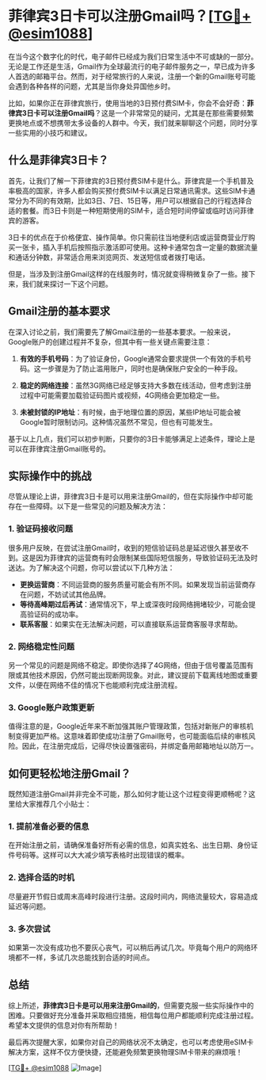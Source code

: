 # 菲律宾3日卡可以注册Gmail吗？[[TG💪+ @esim1088](https://t.me/s/esim1088)]

在当今这个数字化的时代，电子邮件已经成为我们日常生活中不可或缺的一部分。无论是工作还是生活，Gmail作为全球最流行的电子邮件服务之一，早已成为许多人首选的邮箱平台。然而，对于经常旅行的人来说，注册一个新的Gmail账号可能会遇到各种各样的问题，尤其是当你身处异国他乡时。

比如，如果你正在菲律宾旅行，使用当地的3日预付费SIM卡，你会不会好奇：**菲律宾3日卡可以注册Gmail吗**？这是一个非常常见的疑问，尤其是在那些需要频繁更换地点或不想携带太多设备的人群中。今天，我们就来聊聊这个问题，同时分享一些实用的小技巧和建议。

## 什么是菲律宾3日卡？

首先，让我们了解一下菲律宾的3日预付费SIM卡是什么。菲律宾是一个手机普及率极高的国家，许多人都会购买预付费SIM卡以满足日常通讯需求。这些SIM卡通常分为不同的有效期，比如3日、7日、15日等，用户可以根据自己的行程选择合适的套餐。而3日卡则是一种短期使用的SIM卡，适合短时间停留或临时访问菲律宾的游客。

3日卡的优点在于价格便宜、操作简单。你只需前往当地便利店或运营商营业厅购买一张卡，插入手机后按照指示激活即可使用。这种卡通常包含一定量的数据流量和通话分钟数，非常适合用来浏览网页、发送短信或者拨打电话。

但是，当涉及到注册Gmail这样的在线服务时，情况就变得稍微复杂了一些。接下来，我们就来探讨一下这个问题。

## Gmail注册的基本要求

在深入讨论之前，我们需要先了解Gmail注册的一些基本要求。一般来说，Google账户的创建过程并不复杂，但其中有一些关键点需要注意：

1. **有效的手机号码**：为了验证身份，Google通常会要求提供一个有效的手机号码。这一步骤是为了防止滥用账户，同时也是确保账户安全的一种手段。
   
2. **稳定的网络连接**：虽然3G网络已经足够支持大多数在线活动，但考虑到注册过程中可能需要加载验证码图片或视频，4G网络会更加稳定一些。

3. **未被封锁的IP地址**：有时候，由于地理位置的原因，某些IP地址可能会被Google暂时限制访问。这种情况虽然不常见，但也有可能发生。

基于以上几点，我们可以初步判断，只要你的3日卡能够满足上述条件，理论上是可以在菲律宾注册Gmail账号的。

## 实际操作中的挑战

尽管从理论上讲，菲律宾3日卡是可以用来注册Gmail的，但在实际操作中却可能存在一些障碍。以下是一些常见的问题及解决方法：

### 1. 验证码接收问题

很多用户反映，在尝试注册Gmail时，收到的短信验证码总是延迟很久甚至收不到。这是因为菲律宾的运营商有时会限制某些国际短信服务，导致验证码无法及时送达。为了解决这个问题，你可以尝试以下几种方法：

- **更换运营商**：不同运营商的服务质量可能会有所不同。如果发现当前运营商存在问题，不妨试试其他品牌。
- **等待高峰期过后再试**：通常情况下，早上或深夜时段网络拥堵较少，可能会提高验证码的成功率。
- **联系客服**：如果实在无法解决问题，可以直接联系运营商客服寻求帮助。

### 2. 网络稳定性问题

另一个常见的问题是网络不稳定。即使你选择了4G网络，但由于信号覆盖范围有限或其他技术原因，仍然可能出现断网现象。对此，建议提前下载离线地图或重要文件，以便在网络不佳的情况下也能顺利完成注册流程。

### 3. Google账户政策更新

值得注意的是，Google近年来不断加强其账户管理政策，包括对新账户的审核机制变得更加严格。这意味着即使成功注册了Gmail账号，也可能面临后续的审核风险。因此，在注册完成后，记得尽快设置强密码，并绑定备用邮箱地址以防万一。

## 如何更轻松地注册Gmail？

既然知道注册Gmail并非完全不可能，那么如何才能让这个过程变得更顺畅呢？这里给大家推荐几个小贴士：

### 1. 提前准备必要的信息

在开始注册之前，请确保准备好所有必需的信息，如真实姓名、出生日期、身份证件号码等。这样可以大大减少填写表格时出现错误的概率。

### 2. 选择合适的时机

尽量避开节假日或周末高峰时段进行注册。这段时间内，网络流量较大，容易造成延迟等问题。

### 3. 多次尝试

如果第一次没有成功也不要灰心丧气，可以稍后再试几次。毕竟每个用户的网络环境都不一样，多试几次总能找到合适的时间点。

## 总结

综上所述，**菲律宾3日卡是可以用来注册Gmail的**，但需要克服一些实际操作中的困难。只要做好充分准备并采取相应措施，相信每位用户都能顺利完成注册过程。希望本文提供的信息对你有所帮助！

最后再次提醒大家，如果你对自己的网络状况不太确定，也可以考虑使用eSIM卡解决方案，这样不仅方便快捷，还能避免频繁更换物理SIM卡带来的麻烦哦！

[[TG💪+ @esim1088](https://t.me/s/esim1088) ![Image](https://i.postimg.cc/4NQfJmqS/Snipaste-2025-05-13-00-14-12.png)]